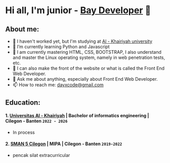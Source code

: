 # Hi all, I'm junior -  [Bay Developer](https://youtu.be/bsEwMCoAnFI) 👋
## About me:
- 🔭 I haven't worked yet, but I'm studying at [Al - Khairiyah university](https://www.unival.ac.id/)
- 🌱 I’m currently learning Python and Javascript
- 👯 I am currently mastering HTML, CSS, BOOTSTRAP, I also understand and master the Linux operating system, namely in web penetration tests, etc.
- 🤔 I can also make the front of the website or what is called the Front End Web Developer.
- 💬 Ask me about anything, especially about Front End Web Developer.
- 📫 How to reach me: dayxcode@gmail.com

## Education:

#### 1. [Universitas Al - Khairiyah](https://www.unival.ac.id/) | Bachelor of informatics engineering | Cilegon - Banten `2022 - 2026`
   - In process 
 #### 2. [SMAN 5 Cilegon](https://www.smanli.sch.id/) | MIPA | Cilegon - Banten `2019-2022`
   - pencak silat extracurricular
